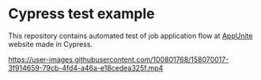 # Cypress test example
This repository contains automated test of job application flow at [AppUnite](https://appunite.com/) website made in Cypress. 

https://user-images.githubusercontent.com/100801768/158070017-3f914659-79cb-4fd4-a46a-e18cedea325f.mp4

